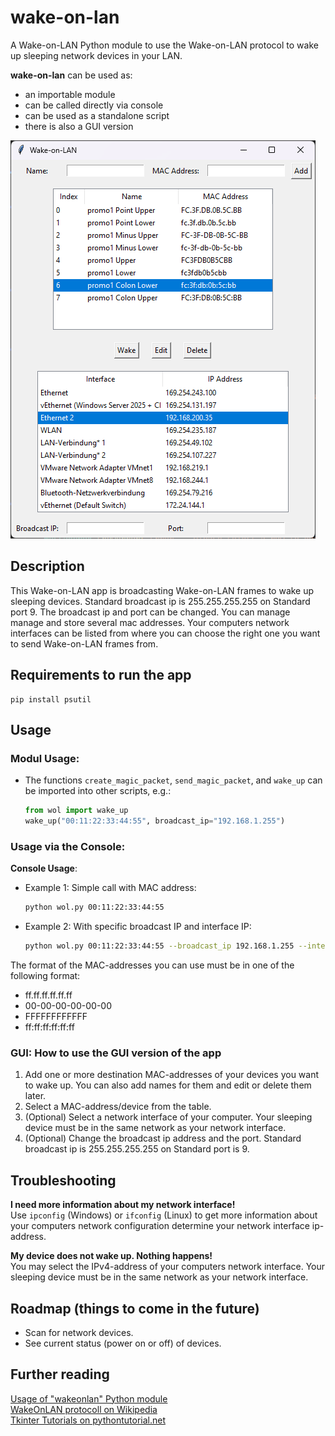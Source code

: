 # wake-on-lan
A Wake-on-LAN Python module to use the Wake-on-LAN protocol to wake up sleeping network devices in your LAN.

**wake-on-lan** can be used as:
- an importable module
- can be called directly via console
- can be used as a standalone script
- there is also a GUI version

[README-images-01]: /docs/img/screenshot_main_window.png "Screenshot of the main window"
![README-images-01][README-images-01]

## Description
This Wake-on-LAN app is broadcasting Wake-on-LAN frames to wake up sleeping devices. Standard broadcast ip is 255.255.255.255 on Standard port 9. The broadcast ip and port can be changed. You can manage manage and store several mac addresses. Your computers network interfaces can be listed from where you can choose the right one you want to send Wake-on-LAN frames from.

## Requirements to run the app
    pip install psutil

## Usage 

### **Modul Usage**:
   - The functions `create_magic_packet`, `send_magic_packet`, and `wake_up` can be imported into other scripts, e.g.:
     ```python
     from wol import wake_up
     wake_up("00:11:22:33:44:55", broadcast_ip="192.168.1.255")
     ```

### **Usage via the Console:**

**Console Usage**:
   - Example 1: Simple call with MAC address:
     ```bash
     python wol.py 00:11:22:33:44:55
     ```
   - Example 2: With specific broadcast IP and interface IP:
     ```bash
     python wol.py 00:11:22:33:44:55 --broadcast_ip 192.168.1.255 --interface_ip 192.168.1.100
     ```

The format of the MAC-addresses you can use must be in one of the following format:
- ff.ff.ff.ff.ff.ff
- 00-00-00-00-00-00
- FFFFFFFFFFFF
- ff:ff:ff:ff:ff:ff

### GUI: How to use the GUI version of the app
1. Add one or more destination MAC-addresses of your devices you want to wake up. You can also add names for them and edit or delete them later.
2. Select a MAC-address/device from the table.
3. (Optional) Select a network interface of your computer. Your sleeping device must be in the same network as your network interface.
4. (Optional) Change the broadcast ip address and the port. Standard broadcast ip is 255.255.255.255 on Standard port is 9.


## Troubleshooting
**I need more information about my network interface!**  
Use `ipconfig` (Windows) or `ifconfig` (Linux) to get more information about your computers network configuration determine your network interface ip-address.

**My device does not wake up. Nothing happens!**  
You may select the IPv4-address of your computers network interface. Your sleeping device must be in the same network as your network interface.

## Roadmap (things to come in the future)
- Scan for network devices.
- See current status (power on or off) of devices.

## Further reading
[Usage of "wakeonlan" Python module](https://pypi.org/project/wakeonlan/)  
[WakeOnLAN protocoll on Wikipedia](http://en.wikipedia.org/wiki/Wake-on-LAN)  
[Tkinter Tutorials on pythontutorial.net](https://www.pythontutorial.net/tkinter/)  
